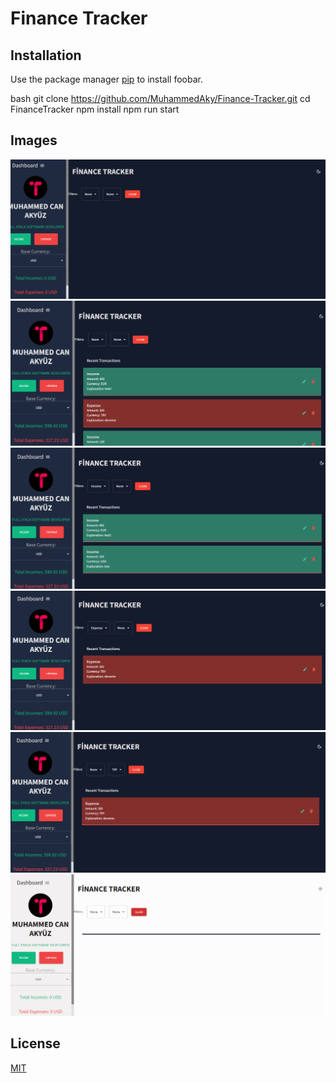 # Finance Tracker

## Installation

Use the package manager [pip](https://pip.pypa.io/en/stable/) to install foobar.

bash
git clone https://github.com/MuhammedAky/Finance-Tracker.git
cd FinanceTracker
npm install
npm run start


## Images
![SS1](./public/Screenshot_1.png)
![SS2](./public/Screenshot_2.png)
![SS3](./public/Screenshot_3.png)
![SS4](./public/Screenshot_4.png)
![SS5](./public/Screenshot_5.png)
![SS6](./public/Screenshot_6.png)
## License

[MIT](https://choosealicense.com/licenses/mit/)